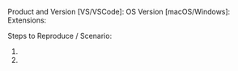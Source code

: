 <!-- 
For VS problems, please use the "Report a Problem..." feature.  See https://aka.ms/vsls-vsproblem
For feature requests, please include this info so we know if the request is tool specific.
-->
Product and Version [VS/VSCode]:
OS Version [macOS/Windows]:
Extensions: 

Steps to Reproduce / Scenario:

1.
2.
